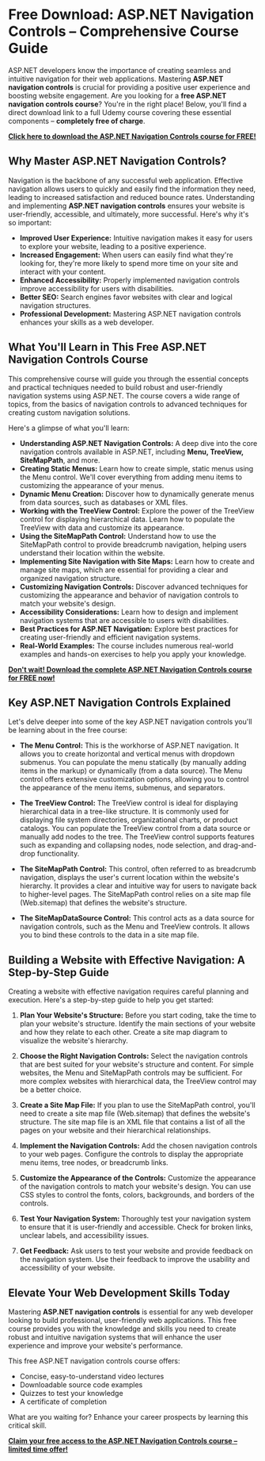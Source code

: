 # Free Download: ASP.NET Navigation Controls – Comprehensive Course Guide

ASP.NET developers know the importance of creating seamless and intuitive navigation for their web applications.  Mastering **ASP.NET navigation controls** is crucial for providing a positive user experience and boosting website engagement. Are you looking for a **free ASP.NET navigation controls course**?  You're in the right place! Below, you'll find a direct download link to a full Udemy course covering these essential components – **completely free of charge**.

[**Click here to download the ASP.NET Navigation Controls course for FREE!**](https://udemywork.com/asp-net-navigation-controls)

## Why Master ASP.NET Navigation Controls?

Navigation is the backbone of any successful web application.  Effective navigation allows users to quickly and easily find the information they need, leading to increased satisfaction and reduced bounce rates. Understanding and implementing **ASP.NET navigation controls** ensures your website is user-friendly, accessible, and ultimately, more successful. Here's why it's so important:

*   **Improved User Experience:** Intuitive navigation makes it easy for users to explore your website, leading to a positive experience.
*   **Increased Engagement:** When users can easily find what they're looking for, they're more likely to spend more time on your site and interact with your content.
*   **Enhanced Accessibility:**  Properly implemented navigation controls improve accessibility for users with disabilities.
*   **Better SEO:** Search engines favor websites with clear and logical navigation structures.
*   **Professional Development:** Mastering ASP.NET navigation controls enhances your skills as a web developer.

## What You'll Learn in This Free ASP.NET Navigation Controls Course

This comprehensive course will guide you through the essential concepts and practical techniques needed to build robust and user-friendly navigation systems using ASP.NET. The course covers a wide range of topics, from the basics of navigation controls to advanced techniques for creating custom navigation solutions.

Here's a glimpse of what you'll learn:

*   **Understanding ASP.NET Navigation Controls:** A deep dive into the core navigation controls available in ASP.NET, including **Menu, TreeView, SiteMapPath**, and more.
*   **Creating Static Menus:**  Learn how to create simple, static menus using the Menu control.  We'll cover everything from adding menu items to customizing the appearance of your menus.
*   **Dynamic Menu Creation:** Discover how to dynamically generate menus from data sources, such as databases or XML files.
*   **Working with the TreeView Control:** Explore the power of the TreeView control for displaying hierarchical data.  Learn how to populate the TreeView with data and customize its appearance.
*   **Using the SiteMapPath Control:** Understand how to use the SiteMapPath control to provide breadcrumb navigation, helping users understand their location within the website.
*   **Implementing Site Navigation with Site Maps:**  Learn how to create and manage site maps, which are essential for providing a clear and organized navigation structure.
*   **Customizing Navigation Controls:**  Discover advanced techniques for customizing the appearance and behavior of navigation controls to match your website's design.
*   **Accessibility Considerations:**  Learn how to design and implement navigation systems that are accessible to users with disabilities.
*   **Best Practices for ASP.NET Navigation:**  Explore best practices for creating user-friendly and efficient navigation systems.
*   **Real-World Examples:** The course includes numerous real-world examples and hands-on exercises to help you apply your knowledge.

[**Don't wait! Download the complete ASP.NET Navigation Controls course for FREE now!**](https://udemywork.com/asp-net-navigation-controls)

## Key ASP.NET Navigation Controls Explained

Let's delve deeper into some of the key ASP.NET navigation controls you'll be learning about in the free course:

*   **The Menu Control:** This is the workhorse of ASP.NET navigation. It allows you to create horizontal and vertical menus with dropdown submenus.  You can populate the menu statically (by manually adding items in the markup) or dynamically (from a data source). The Menu control offers extensive customization options, allowing you to control the appearance of the menu items, submenus, and separators.

*   **The TreeView Control:**  The TreeView control is ideal for displaying hierarchical data in a tree-like structure. It is commonly used for displaying file system directories, organizational charts, or product catalogs. You can populate the TreeView control from a data source or manually add nodes to the tree. The TreeView control supports features such as expanding and collapsing nodes, node selection, and drag-and-drop functionality.

*   **The SiteMapPath Control:** This control, often referred to as breadcrumb navigation, displays the user's current location within the website's hierarchy. It provides a clear and intuitive way for users to navigate back to higher-level pages. The SiteMapPath control relies on a site map file (Web.sitemap) that defines the website's structure.

*   **The SiteMapDataSource Control:**  This control acts as a data source for navigation controls, such as the Menu and TreeView controls.  It allows you to bind these controls to the data in a site map file.

## Building a Website with Effective Navigation: A Step-by-Step Guide

Creating a website with effective navigation requires careful planning and execution. Here's a step-by-step guide to help you get started:

1.  **Plan Your Website's Structure:** Before you start coding, take the time to plan your website's structure.  Identify the main sections of your website and how they relate to each other. Create a site map diagram to visualize the website's hierarchy.

2.  **Choose the Right Navigation Controls:**  Select the navigation controls that are best suited for your website's structure and content. For simple websites, the Menu and SiteMapPath controls may be sufficient. For more complex websites with hierarchical data, the TreeView control may be a better choice.

3.  **Create a Site Map File:**  If you plan to use the SiteMapPath control, you'll need to create a site map file (Web.sitemap) that defines the website's structure. The site map file is an XML file that contains a list of all the pages on your website and their hierarchical relationships.

4.  **Implement the Navigation Controls:**  Add the chosen navigation controls to your web pages. Configure the controls to display the appropriate menu items, tree nodes, or breadcrumb links.

5.  **Customize the Appearance of the Controls:**  Customize the appearance of the navigation controls to match your website's design. You can use CSS styles to control the fonts, colors, backgrounds, and borders of the controls.

6.  **Test Your Navigation System:**  Thoroughly test your navigation system to ensure that it is user-friendly and accessible.  Check for broken links, unclear labels, and accessibility issues.

7.  **Get Feedback:**  Ask users to test your website and provide feedback on the navigation system. Use their feedback to improve the usability and accessibility of your website.

## Elevate Your Web Development Skills Today

Mastering **ASP.NET navigation controls** is essential for any web developer looking to build professional, user-friendly web applications. This free course provides you with the knowledge and skills you need to create robust and intuitive navigation systems that will enhance the user experience and improve your website's performance.

This free ASP.NET navigation controls course offers:

*   Concise, easy-to-understand video lectures
*   Downloadable source code examples
*   Quizzes to test your knowledge
*   A certificate of completion

What are you waiting for? Enhance your career prospects by learning this critical skill.

**[Claim your free access to the ASP.NET Navigation Controls course – limited time offer!](https://udemywork.com/asp-net-navigation-controls)**
